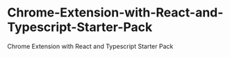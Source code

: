 # Chrome-Extension-with-React-and-Typescript-Starter-Pack
Chrome Extension with React and Typescript Starter Pack

